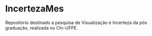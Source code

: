 # IncertezaMes
Repositório destinado a pesquisa de Visualização e Incerteza da pós graduação, realizada no CIn-UFPE.
